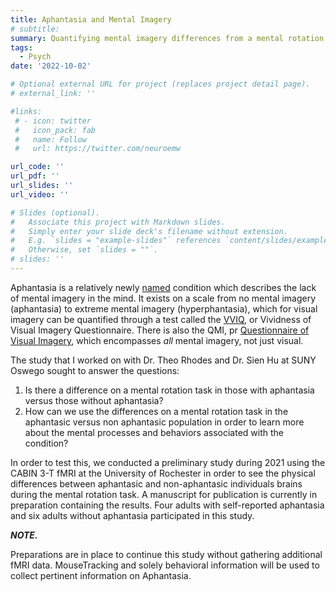 ```yaml
---
title: Aphantasia and Mental Imagery
# subtitle:
summary: Quantifying mental imagery differences from a mental rotation task in aphantasia
tags:
  - Psych
date: '2022-10-02'

# Optional external URL for project (replaces project detail page).
# external_link: ''

#links:
 # - icon: twitter
 #   icon_pack: fab
 #   name: Follow
 #   url: https://twitter.com/neuroemw

url_code: ''
url_pdf: ''
url_slides: ''
url_video: ''

# Slides (optional).
#   Associate this project with Markdown slides.
#   Simply enter your slide deck's filename without extension.
#   E.g. `slides = "example-slides"` references `content/slides/example-slides.md`.
#   Otherwise, set `slides = ""`.
# slides: ''
---
```


Aphantasia is a relatively newly [named](https://pubmed.ncbi.nlm.nih.gov/26115582/) condition which describes the lack of mental imagery in the mind. It exists on a scale from no mental imagery (aphantasia) to extreme mental imagery (hyperphantasia), which for visual imagery can be quantified through a test called the [VVIQ](https://aphantasia.com/vviq/), or Vividness of Visual Imagery Questionnaire. There is also the QMI, pr [Questionnaire of Visual Imagery](https://pubmed.ncbi.nlm.nih.gov/6082130/), which encompasses *all* mental imagery, not just visual. 

The study that I worked on with Dr. Theo Rhodes and Dr. Sien Hu at SUNY Oswego sought to answer the questions:

  1. Is there a difference on a mental rotation task in those with aphantasia versus those without aphantasia?
  2. How can we use the differences on a mental rotation task in the aphantasic versus non aphantasic population in order to learn more about the mental processes and behaviors associated with the condition?

In order to test this, we conducted a preliminary study during 2021 using the CABIN 3-T fMRI at the University of Rochester in order to see the physical differences between aphantasic and non-aphantasic individuals brains during the mental rotation task. A manuscript for publication is currently in preparation containing the results. Four adults with self-reported aphantasia and six adults without aphantasia participated in this study.


***NOTE.***

Preparations are in place to continue this study without gathering additional fMRI data. MouseTracking and solely behavioral information will be used to collect pertinent information on Aphantasia.